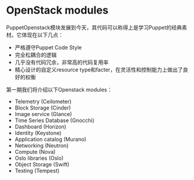 # OpenStack modules

PuppetOpenstack模块发展到今天，其代码可以称得上是学习Puppet的经典素材。它体现在以下几点：

* 严格遵守Puppet Code Style
* 完全松耦合的逻辑
* 几乎没有代码冗余，非常高的代码复用率
* 精心设计的自定义resource type和facter，在灵活性和控制能力上做出了良好的权衡


第一期我们将介绍以下Openstack modules：

* Telemetry (Ceilometer)
* Block Storage (Cinder)  
* Image service (Glance)  
* Time Series Database (Gnocchi)  
* Dashboard (Horizon)   
* Identity (Keystone)   
* Application catalog (Murano)
* Networking (Neutron)
* Compute (Nova)    
* Oslo libraries (Oslo)
* Object Storage (Swift)
* Testing (Tempest)    